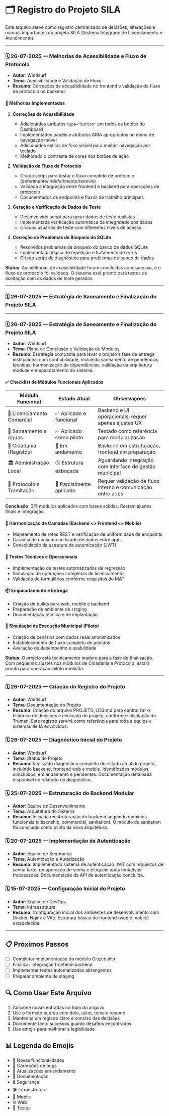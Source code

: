 # 🗂️ Registro do Projeto SILA

Este arquivo serve como registro centralizado de decisões, alterações e marcos importantes do projeto SILA (Sistema Integrado de Licenciamento e Atendimento).

---

### 🗓️ 26-07-2025 — Melhorias de Acessibilidade e Fluxo de Protocolo
- **Autor**: Windsurf
- **Tema**: Acessibilidade e Validação de Fluxo
- **Resumo**: Correções de acessibilidade no frontend e validação do fluxo de protocolo no backend.

#### 🔧 Melhorias Implementadas

1. **Correções de Acessibilidade**
   - Adicionados atributos `type="button"` em todos os botões do Dashboard
   - Implementados papéis e atributos ARIA apropriados no menu de navegação móvel
   - Adicionados estilos de foco visível para melhor navegação por teclado
   - Melhorado o contraste de cores nos botões de ação

2. **Validação do Fluxo de Protocolo**
   - Criado script para testar o fluxo completo de protocolo (deferimento/indeferimento/reenvio)
   - Validada a integração entre frontend e backend para operações de protocolo
   - Documentados os endpoints e fluxos de trabalho principais

3. **Geração e Verificação de Dados de Teste**
   - Desenvolvido script para gerar dados de teste realistas
   - Implementada verificação automática da integridade dos dados
   - Criados usuários de teste com diferentes níveis de acesso

4. **Correção de Problemas de Bloqueio do SQLite**
   - Resolvidos problemas de bloqueio do banco de dados SQLite
   - Implementada lógica de repetição e tratamento de erros
   - Criado script de diagnóstico para problemas de banco de dados

**Status**: As melhorias de acessibilidade foram concluídas com sucesso, e o fluxo de protocolo foi validado. O sistema está pronto para testes de aceitação com os dados de teste gerados.

---

### 🗓️ 26-07-2025 — Estratégia de Saneamento e Finalização do Projeto SILA

---

### 🗓️ 26-07-2025 — Estratégia de Saneamento e Finalização do Projeto SILA
- **Autor**: Windsurf
- **Tema**: Plano de Conclusão e Validação de Módulos
- **Resumo**: Estratégia compacta para levar o projeto à fase de entrega institucional com confiabilidade, incluindo saneamento de pendências técnicas, harmonização de dependências, validação da arquitetura modular e empacotamento do sistema.

#### ✅ Checklist de Módulos Funcionais Aplicados

| Módulo Funcional | Estado Atual | Observações |
|-----------------|-------------|-------------|
| 🧾 Licenciamento Comercial | ✅ Aplicado e funcional | Backend e UI operacionais; requer apenas ajustes UX |
| 🚰 Saneamento e Águas | ✅ Aplicado como piloto | Testado como referência para modularização |
| 🪪 Cidadania (Registos) | 🔄 Em andamento | Backend em estruturação, frontend em preparação |
| 🏛️ Administração Local | 🕓 Estrutura esboçada | Aguardando integração com interface de gestão municipal |
| 📑 Protocolo e Tramitação | 🔄 Parcialmente aplicado | Requer validação de fluxo interno e comunicação entre apps |

**Conclusão**: 3/5 módulos aplicados com bases sólidas. Restam ajustes finais e integração.

#### 🔄 Harmonização de Camadas (Backend <> Frontend <> Mobile)
- Mapeamento de rotas REST e verificação de uniformidade de endpoints
- Garantia de consumo unificado de dados entre apps
- Consolidação da estrutura de autenticação (JWT)

#### 🧪 Testes Técnicos e Operacionais
- Implementação de testes automatizados de regressão
- Simulação de operações completas de licenciamento
- Validação de formulários conforme requisitos do MAT

#### 📦 Empacotamento e Entrega
- Criação de builds para web, mobile e backend
- Preparação de ambiente de staging
- Documentação técnica e de implantação

#### 🧭 Simulação de Execução Municipal (Piloto)
- Criação de cenários com dados reais anonimizados
- Estabelecimento de fluxo completo de pedidos
- Avaliação de desempenho e usabilidade

**Status**: O projeto está tecnicamente maduro para a fase de finalização. Com pequenos ajustes nos módulos de Cidadania e Protocolo, estará pronto para operação-piloto imediata.

---

### 🗓️ 26-07-2025 — Criação do Registro do Projeto
- **Autor**: Windsurf
- **Tema**: Documentação do Projeto
- **Resumo**: Criação do arquivo PROJETO_LOG.md para centralizar o histórico de decisões e evolução do projeto, conforme solicitação do Truman. Este registro servirá como referência para toda a equipe e sistemas de IA envolvidos.

### 🗓️ 26-07-2025 — Diagnóstico Inicial do Projeto
- **Autor**: Windsurf
- **Tema**: Status do Projeto
- **Resumo**: Realizado diagnóstico completo do estado atual do projeto, incluindo backend, frontend web e mobile. Identificados módulos concluídos, em andamento e pendentes. Documentação detalhada disponível no relatório de diagnóstico.

### 🗓️ 25-07-2025 — Estruturação do Backend Modular
- **Autor**: Equipe de Desenvolvimento
- **Tema**: Arquitetura do Sistema
- **Resumo**: Iniciada reestruturação do backend seguindo domínios funcionais (citizenship, commercial, sanitation). O módulo de sanitation foi concluído como piloto da nova arquitetura.

### 🗓️ 20-07-2025 — Implementação da Autenticação
- **Autor**: Equipe de Segurança
- **Tema**: Autenticação e Autorização
- **Resumo**: Implementado sistema de autenticação JWT com requisitos de senha forte, recuperação de senha e bloqueio após tentativas fracassadas. Documentação da API de autenticação concluída.

### 🗓️ 15-07-2025 — Configuração Inicial do Projeto
- **Autor**: Equipe de DevOps
- **Tema**: Infraestrutura
- **Resumo**: Configuração inicial dos ambientes de desenvolvimento com Docker, Nginx e Vite. Estrutura básica do frontend (web e mobile) estabelecida.

---

## 📋 Próximos Passos
- [ ] Completar implementação do módulo Citizenship
- [ ] Finalizar integração frontend-backend
- [ ] Implementar testes automatizados abrangentes
- [ ] Preparar ambiente de staging

## 🔍 Como Usar Este Arquivo
1. Adicione novas entradas no topo do arquivo
2. Use o formato padrão com data, autor, tema e resumo
3. Mantenha um registro claro e conciso das decisões
4. Documente tanto sucessos quanto desafios encontrados
5. Use emojis para melhorar a legibilidade

## 📊 Legenda de Emojis
- 🚀 Novas funcionalidades
- 🐛 Correções de bugs
- 🔄 Atualizações em andamento
- 📝 Documentação
- 🔒 Segurança
- 🛠️ Infraestrutura
- 📱 Mobile
- 🌐 Web
- 🧪 Testes


